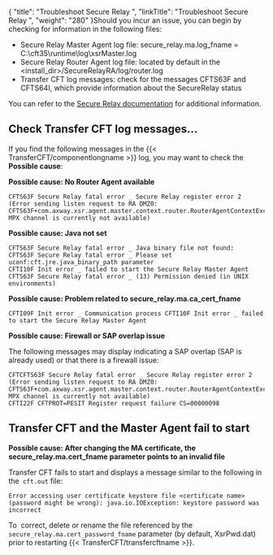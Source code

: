 {
    "title": "Troubleshoot Secure Relay ",
    "linkTitle": "Troubleshoot Secure Relay ",
    "weight": "280"
}Should you incur an issue, you can begin by checking for information in the following files:

- Secure Relay Master Agent log file: secure\_relay.ma.log\_fname = C:\\cft35\\runtime\\log\\xsrMaster.log
- Secure Relay Router Agent log file: located by default in the &lt;install\_dir>/SecureRelayRA/log/router.log
- Transfer CFT log messages: check for the messages CFTS63F and CFTS64I, which provide information about the SecureRelay status

You can refer to the [Secure Relay documentation](https://docs.axway.com/bundle/SecureRelay_271_AdministratorsGuide_allOS_en_HTML5/page/Content/AxwayStartPageRA_admin.htm) for additional information.

## Check Transfer CFT log messages...

If you find the following messages in the {{< TransferCFT/componentlongname  >}} log, you may want to check the **Possible cause**:

**Possible cause: No Router Agent available**
```
CFTS63F Secure Relay fatal error _ Secure Relay register error 2 (Error sending listen request to RA DMZ0: CFTS63F+com.axway.xsr.agent.master.context.router.RouterAgentContextException: MPX channel is currently not available)
```
**Possible cause: Java not set**
```
CFTS63F Secure Relay fatal error _ Java binary file not found:
CFTS63F Secure Relay fatal error _ Please set uconf:cft.jre.java_binary_path parameter
CFTI10F Init error _ failed to start the Secure Relay Master Agent CFTS63F Secure Relay fatal error _ (13) Permission denied (in UNIX environments)
```
**Possible cause: Problem related to secure\_relay.ma.ca\_cert\_fname**
```
CFTI09F Init error _ Communication process CFTI10F Init error _ failed to start the Secure Relay Master Agent
```

**Possible cause: Firewall or SAP overlap issue**

The following messages may display indicating a SAP overlap (SAP is already used) or that there is a firewall issue:

```
CFTCFTS63F Secure Relay fatal error _ Secure Relay register error 2 (Error sending listen request to RA DMZ0:
CFTS63F+com.axway.xsr.agent.master.context.router.RouterAgentContextException: MPX channel is currently not available)
CFTI22F CFTPROT=PESIT Register request failure CS=00000098
```

## Transfer CFT and the Master Agent fail to start

**Possible cause: After changing the MA certificate, the secure\_relay.ma.cert\_fname parameter points to an invalid file**

Transfer CFT fails to start and displays a message similar to the following in the` cft.out` file:

```
Error accessing user certificate keystore file <certificate name> (password might be wrong): java.io.IOException: keystore password was incorrect
```

To  correct, delete or rename the file referenced by the `secure_relay.ma.cert_password_fname` parameter (by default, XsrPwd.dat) prior to restarting {{< TransferCFT/transfercftname  >}}.
